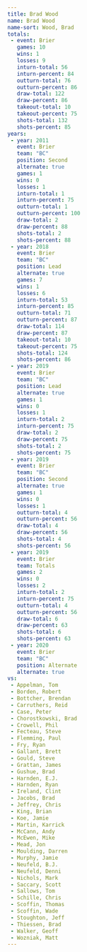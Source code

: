 ```yaml
---
title: Brad Wood
name: Brad Wood
name-sort: Wood, Brad
totals:
 - event: Brier
   games: 10
   wins: 1
   losses: 9
   inturn-total: 56
   inturn-percent: 84
   outturn-total: 76
   outturn-percent: 86
   draw-total: 122
   draw-percent: 86
   takeout-total: 10
   takeout-percent: 75
   shots-total: 132
   shots-percent: 85
years:
 - year: 2011
   event: Brier
   team: "BC"
   position: Second
   alternate: true
   games: 1
   wins: 0
   losses: 1
   inturn-total: 1
   inturn-percent: 75
   outturn-total: 1
   outturn-percent: 100
   draw-total: 2
   draw-percent: 88
   shots-total: 2
   shots-percent: 88
 - year: 2018
   event: Brier
   team: "BC"
   position: Lead
   alternate: true
   games: 7
   wins: 1
   losses: 6
   inturn-total: 53
   inturn-percent: 85
   outturn-total: 71
   outturn-percent: 87
   draw-total: 114
   draw-percent: 87
   takeout-total: 10
   takeout-percent: 75
   shots-total: 124
   shots-percent: 86
 - year: 2019
   event: Brier
   team: "BC"
   position: Lead
   alternate: true
   games: 1
   wins: 0
   losses: 1
   inturn-total: 2
   inturn-percent: 75
   draw-total: 2
   draw-percent: 75
   shots-total: 2
   shots-percent: 75
 - year: 2019
   event: Brier
   team: "BC"
   position: Second
   alternate: true
   games: 1
   wins: 0
   losses: 1
   outturn-total: 4
   outturn-percent: 56
   draw-total: 4
   draw-percent: 56
   shots-total: 4
   shots-percent: 56
 - year: 2019
   event: Brier
   team: Totals
   games: 2
   wins: 0
   losses: 2
   inturn-total: 2
   inturn-percent: 75
   outturn-total: 4
   outturn-percent: 56
   draw-total: 6
   draw-percent: 63
   shots-total: 6
   shots-percent: 63
 - year: 2020
   event: Brier
   team: "BC"
   position: Alternate
   alternate: true
vs:
 - Appelman, Tom
 - Borden, Robert
 - Bottcher, Brendan
 - Carruthers, Reid
 - Case, Peter
 - Chorostkowski, Brad
 - Crowell, Phil
 - Fecteau, Steve
 - Flemming, Paul
 - Fry, Ryan
 - Gallant, Brett
 - Gould, Steve
 - Grattan, James
 - Gushue, Brad
 - Harnden, E.J.
 - Harnden, Ryan
 - Ireland, Clint
 - Jacobs, Brad
 - Jeffrey, Chris
 - King, Brian
 - Koe, Jamie
 - Martin, Karrick
 - McCann, Andy
 - McEwen, Mike
 - Mead, Jon
 - Moulding, Darren
 - Murphy, Jamie
 - Neufeld, B.J.
 - Neufeld, Denni
 - Nichols, Mark
 - Saccary, Scott
 - Sallows, Tom
 - Schille, Chris
 - Scoffin, Thomas
 - Scoffin, Wade
 - Stoughton, Jeff
 - Thiessen, Brad
 - Walker, Geoff
 - Wozniak, Matt
---
```

